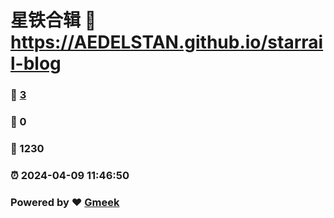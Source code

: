 # 星铁合辑 :link: https://AEDELSTAN.github.io/starrail-blog 
### :page_facing_up: [3](https://AEDELSTAN.github.io/starrail-blog/tag.html) 
### :speech_balloon: 0 
### :hibiscus: 1230 
### :alarm_clock: 2024-04-09 11:46:50 
### Powered by :heart: [Gmeek](https://github.com/Meekdai/Gmeek)
